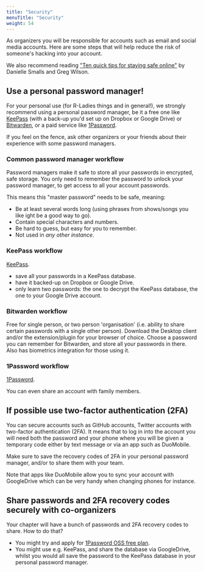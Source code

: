 ```yaml
---
title: "Security"
menuTitle: "Security"
weight: 54
---
```


As organizers you will be responsible for accounts such as email and social media accounts.
Here are some steps that will help reduce the risk of someone's hacking into your account.

We also recommend reading ["Ten quick tips for staying safe online"](https://journals.plos.org/ploscompbiol/article?id=10.1371/journal.pcbi.1008563) by Danielle Smalls and Greg Wilson.

## Use a personal password manager!

For your personal use (for R-Ladies things and in general!), we strongly recommend using a personal password manager, be it a free one like [KeePass](https://keepass.info/) (with a back-up you'd set up on Dropbox or Google Drive) or [Bitwarden](https://bitwarden.com/), or a paid service like [1Password](https://1password.com/).

If you feel on the fence, ask other organizers or your friends about their experience with some password managers.

### Common password manager workflow

Password managers make it safe to store all your passwords in encrypted, safe storage. 
You only need to remember the password to unlock your password manager, to get access to all your account passwords.

This means this "master password" needs to be safe, meaning:

- Be at least several words long (using phrases from shows/songs you like ight be a good way to go).
- Contain special characters and numbers.
- Be hard to guess, but easy for you to remember.
- Not used in _any other instance_.


### KeePass workflow

[KeePass](https://keepass.info/).

* save all your passwords in a KeePass database.
* have it backed-up on Dropbox or Google Drive.
* only learn two passwords: the one to decrypt the KeePass database, the one to your Google Drive account.

### Bitwarden workflow

Free for single person, or two person 'organisation' (i.e. ability to share certain passwords with a single other person). 
Download the Desktop client and/or the extension/plugin for your browser of choice. 
Choose a password you can remember for Bitwarden, and store all your passwords in there. 
Also has biometrics integration for those using it.


### 1Password workflow

[1Password](https://1password.com/).

You can even share an account with family members.

## If possible use two-factor authentication (2FA)

You can secure accounts such as GitHub accounts, Twitter accounts with two-factor authentication (2FA).
It means that to log in into the account you will need both the password and your phone where you will be given a temporary code either by text message or via an app such as DuoMobile.

Make sure to save the recovery codes of 2FA in your personal password manager, and/or to share them with your team.

Note that apps like DuoMobile allow you to sync your account with GoogleDrive which can be very handy when changing phones for instance.

## Share passwords and 2FA recovery codes securely with co-organizers

Your chapter will have a bunch of passwords and 2FA recovery codes to share.
How to do that?

* You might try and apply for [1Password OSS free plan](https://github.com/1Password/1password-teams-open-source).
* You might use e.g. KeePass, and share the database via GoogleDrive, whilst you would all save the password to the KeePass database in your personal password manager.
